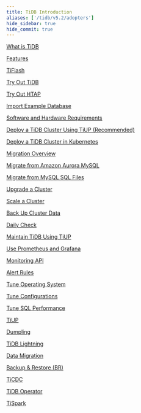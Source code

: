 ```yaml
---
title: TiDB Introduction
aliases: ['/tidb/v5.2/adopters']
hide_sidebar: true
hide_commit: true
---
```


<LearningPathContainer platform="tidb" title="TiDB" subTitle="TiDB is an open-source NewSQL database that supports Hybrid Transactional and Analytical Processing (HTAP) workloads. Find the guide, samples, and references you need to use TiDB.">

<LearningPath label="Learn" icon="cloud1">

[What is TiDB](https://docs.pingcap.com/tidb/v5.2/overview)

[Features](https://docs.pingcap.com/tidb/v5.2/basic-features)

[TiFlash](https://docs.pingcap.com/tidb/v5.2/tiflash-overview)

</LearningPath>

<LearningPath label="Try" icon="cloud5">

[Try Out TiDB](https://docs.pingcap.com/tidb/v5.2/quick-start-with-tidb)

[Try Out HTAP](https://docs.pingcap.com/tidb/v5.2/quick-start-with-htap)

[Import Example Database](https://docs.pingcap.com/tidb/v5.2/import-example-data)

</LearningPath>

<LearningPath label="Deploy" icon="deploy">

[Software and Hardware Requirements](https://docs.pingcap.com/tidb/v5.2/hardware-and-software-requirements)

[Deploy a TiDB Cluster Using TiUP (Recommended)](https://docs.pingcap.com/tidb/v5.2/production-deployment-using-tiup)

[Deploy a TiDB Cluster in Kubernetes](https://docs.pingcap.com/tidb/v5.2/tidb-in-kubernetes)

</LearningPath>

<LearningPath label="Migrate" icon="cloud3">

[Migration Overview](https://docs.pingcap.com/tidb/v5.2/migration-overview)

[Migrate from Amazon Aurora MySQL](https://docs.pingcap.com/tidb/v5.2/migrate-from-aurora-using-lightning)

[Migrate from MySQL SQL Files](https://docs.pingcap.com/tidb/v5.2/migrate-from-mysql-dumpling-files)

</LearningPath>

<LearningPath label="Maintain" icon="maintain">

[Upgrade a Cluster](https://docs.pingcap.com/tidb/v5.2/upgrade-tidb-using-tiup)

[Scale a Cluster](https://docs.pingcap.com/tidb/v5.2/scale-tidb-using-tiup)

[Back Up Cluster Data](https://docs.pingcap.com/tidb/v5.2/use-br-command-line-tool)

[Daily Check](https://docs.pingcap.com/tidb/v5.2/daily-check)

[Maintain TiDB Using TiUP](https://docs.pingcap.com/tidb/v5.2/maintain-tidb-using-tiup)

</LearningPath>

<LearningPath label="Monitor" icon="cloud6">

[Use Prometheus and Grafana](https://docs.pingcap.com/tidb/v5.2/tidb-monitoring-framework)

[Monitoring API](https://docs.pingcap.com/tidb/v5.2/tidb-monitoring-api)

[Alert Rules](https://docs.pingcap.com/tidb/v5.2/alert-rules)

</LearningPath>

<LearningPath label="Tune" icon="tidb-cloud-tune">

[Tune Operating System](https://docs.pingcap.com/tidb/v5.2/tune-operating-system)

[Tune Configurations](https://docs.pingcap.com/tidb/v5.2/configure-memory-usage)

[Tune SQL Performance](https://docs.pingcap.com/tidb/v5.2/sql-tuning-overview)

</LearningPath>

<LearningPath label="Tools" icon="doc7">

[TiUP](https://docs.pingcap.com/tidb/v5.2/tiup-overview)

[Dumpling](https://docs.pingcap.com/tidb/v5.2/dumpling-overview)

[TiDB Lightning](https://docs.pingcap.com/tidb/v5.2/tidb-lightning-overview)

[Data Migration](https://docs.pingcap.com/tidb/v5.2/dm-overview)

[Backup & Restore (BR)](https://docs.pingcap.com/tidb/v5.2/backup-and-restore-tool)

[TiCDC](https://docs.pingcap.com/tidb/v5.2/ticdc-overview)

[TiDB Operator](https://docs.pingcap.com/tidb/v5.2/tidb-operator-overview)

[TiSpark](https://docs.pingcap.com/tidb/v5.2/tispark-overview)

</LearningPath>

</LearningPathContainer>

